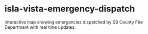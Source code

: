 # isla-vista-emergency-dispatch
Interactive map showing emergencies dispatched by SB County Fire Department with real time updates.
